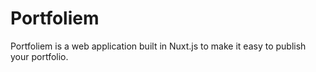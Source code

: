 # Portfoliem

Portfoliem is a web application built in Nuxt.js to make it easy to publish your portfolio.
